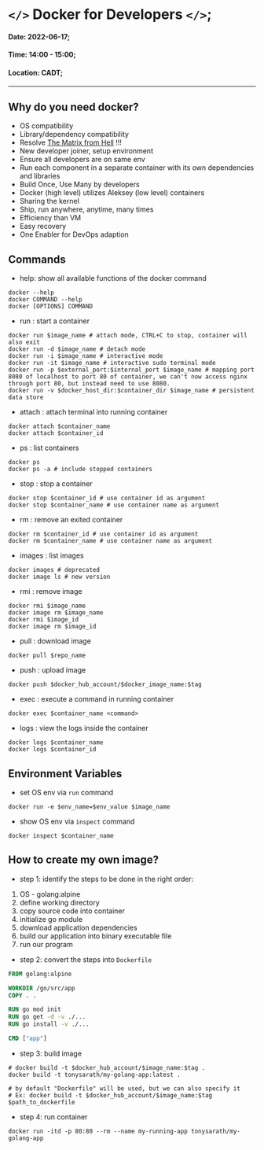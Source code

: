 # `</>` Docker for Developers `</>`;

#### Date: 2022-06-17;
#### Time: 14:00 - 15:00;
#### Location: CADT;

---

## Why do you need docker?

- OS compatibility
- Library/dependency compatibility
- Resolve [The Matrix from Hell](https://dzone.com/articles/are-you-stuck-in-the-new-devops-matrix-from-hell) !!!
- New developer joiner, setup environment
- Ensure all developers are on same env
- Run each component in a separate container with its own dependencies and libraries
- Build Once, Use Many by developers
- Docker (high level) utilizes Aleksey (low level) containers
- Sharing the kernel
- Ship, run anywhere, anytime, many times
- Efficiency than VM
- Easy recovery
- One Enabler for DevOps adaption

## Commands

- help: show all available functions of the docker command

```shell
docker --help 
docker COMMAND --help
docker [OPTIONS] COMMAND
```

- run : start a container

```shell
docker run $image_name # attach mode, CTRL+C to stop, container will also exit
docker run -d $image_name # detach mode
docker run -i $image_name # interactive mode
docker run -it $image_name # interactive sudo terminal mode
docker run -p $external_port:$internal_port $image_name # mapping port 8080 of localhost to port 80 of container, we can't now access nginx through port 80, but instead need to use 8080.
docker run -v $docker_host_dir:$container_dir $image_name # persistent data store
```

- attach : attach terminal into running container

```shell
docker attach $container_name
docker attach $container_id
```

- ps : list containers

```shell
docker ps
docker ps -a # include stopped containers
```

- stop : stop a container

```shell
docker stop $container_id # use container id as argument
docker stop $container_name # use container name as argument
```

- rm : remove an exited container

```shell
docker rm $container_id # use container id as argument
docker rm $container_name # use container name as argument
```

- images : list images

```shell
docker images # deprecated
docker image ls # new version
```

- rmi : remove image

```shell
docker rmi $image_name
docker image rm $image_name
docker rmi $image_id
docker image rm $image_id
```

- pull : download image

```shell
docker pull $repo_name
```

- push : upload image

```shell
docker push $docker_hub_account/$docker_image_name:$tag
```

- exec : execute a command in running container

```shell
docker exec $container_name <command>
```

- logs : view the logs inside the container

```shell
docker logs $container_name
docker logs $container_id
```

## Environment Variables

- set OS env via `run` command

```shell
docker run -e $env_name=$env_value $image_name
```

- show OS env via `inspect` command

```shell
docker inspect $container_name
```

## How to create my own image?

- step 1: identify the steps to be done in the right order:

1. OS - golang:alpine
2. define working directory
3. copy source code into container
4. initialize go module
5. download application dependencies
6. build our application into binary executable file
7. run our program

- step 2: convert the steps into `Dockerfile`

```dockerfile
FROM golang:alpine

WORKDIR /go/src/app
COPY . .

RUN go mod init
RUN go get -d -v ./...
RUN go install -v ./...

CMD ["app"]

```

- step 3: build image

```shell
# docker build -t $docker_hub_account/$image_name:$tag .
docker build -t tonysarath/my-golang-app:latest .

# by default "Dockerfile" will be used, but we can also specify it
# Ex: docker build -t $docker_hub_account/$image_name:$tag $path_to_dockerfile
```

- step 4: run container

```shell
docker run -itd -p 80:80 --rm --name my-running-app tonysarath/my-golang-app
```
